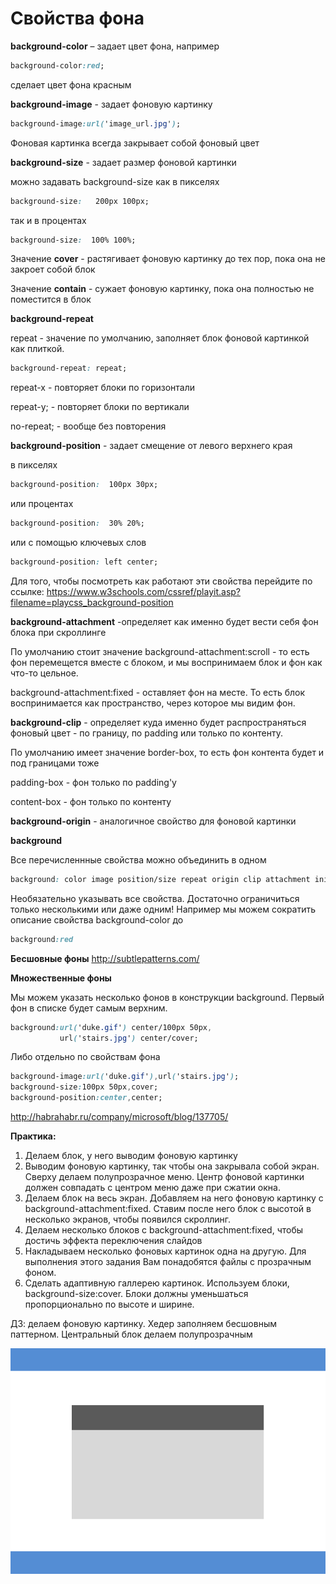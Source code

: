 # Свойства фона

**background-color** – задает цвет фона, например

```css
background-color:red;
```
сделает цвет фона красным

**background-image** - задает фоновую картинку
```css
background-image:url('image_url.jpg');
```

Фоновая картинка всегда закрывает собой фоновый цвет

**background-size** - задает размер фоновой картинки

можно задавать background-size как в пикселях

```css
background-size:   200px 100px; 
```

так и в процентах

```css
background-size:  100% 100%; 
```

Значение **cover** - растягивает фоновую картинку до тех пор, пока она не закроет собой блок<BR>

Значение **contain** - сужает фоновую картинку, пока она полностью не поместится в блок

**background-repeat**

repeat - значение по умолчанию, заполняет блок фоновой картинкой как плиткой.

```css
background-repeat: repeat;
```
repeat-x - повторяет блоки по горизонтали
					
repeat-y; - повторяет блоки по вертикали
					
no-repeat; - вообще без повторения
					
**background-position** - задает смещение от левого верхнего края

в пикселях
```css
background-position:  100px 30px;
```
или процентах

```css
background-position:  30% 20%;
```
или с помощью ключевых слов

```css
background-position: left center;
```

Для того, чтобы посмотреть как работают эти свойства перейдите по ссылке:
https://www.w3schools.com/cssref/playit.asp?filename=playcss_background-position

**background-attachment** -определяет как именно будет вести себя фон блока при скроллинге

По умолчанию стоит значение background-attachment:scroll - то есть фон перемещется вместе с блоком, и мы воспринимаем блок и фон как что-то цельное.

background-attachment:fixed - оставляет фон на месте. То есть блок воспринимается как пространство, через которое мы видим фон.

**background-clip** - определяет куда именно будет распространяться фоновый цвет - по границу, по padding или только по контенту.

По умолчанию имеет значение border-box, то есть фон контента будет и под границами тоже

padding-box - фон только по padding'у

content-box - фон только по контенту

**background-origin** - аналогичное свойство для фоновой картинки

**background**

Все перечисленнные свойства можно объединить в одном

```css
background: color image position/size repeat origin clip attachment initial|inherit;
```

Необязательно указывать все свойства. Достаточно ограничиться только несколькими или даже одним! Например мы можем сократить описание свойства background-color до

```css
background:red
```

**Бесшовные фоны**
http://subtlepatterns.com/

**Множественные фоны**

Мы можем указать несколько фонов в конструкции background. Первый фон в списке будет самым верхним.

```css
background:url('duke.gif') center/100px 50px,
           url('stairs.jpg') center/cover;

```
Либо отдельно по свойствам фона

```css
background-image:url('duke.gif'),url('stairs.jpg');
background-size:100px 50px,cover;
background-position:center,center;
```

http://habrahabr.ru/company/microsoft/blog/137705/

**Практика:**

1. Делаем блок, у него выводим фоновую картинку
2. Выводим фоновую картинку, так чтобы она закрывала собой экран. Сверху делаем полупрозрачное меню. Центр фоновой картинки должен совпадать с центром меню даже при сжатии окна.
3. Делаем блок на весь экран. Добавляем на него фоновую картинку с background-attachment:fixed. Ставим после него блок с высотой в несколько экранов, чтобы появился скроллинг.
4. Делаем несколько блоков с background-attachment:fixed, чтобы достичь эффекта переключения слайдов
5. Накладываем несколько фоновых картинок одна на другую. Для выполнения этого задания Вам понадобятся файлы с прозрачным фоном.
6. Сделать адаптивную галлерею картинок. Используем блоки, background-size:cover. Блоки должны уменьшаться пропорционально по высоте и ширине.

ДЗ: делаем фоновую картинку. Хедер заполняем бесшовным паттерном. Центральный блок делаем полупрозрачным


![Макет с хедером и футером](pics/03_margin_and_paddings/maket.gif)
